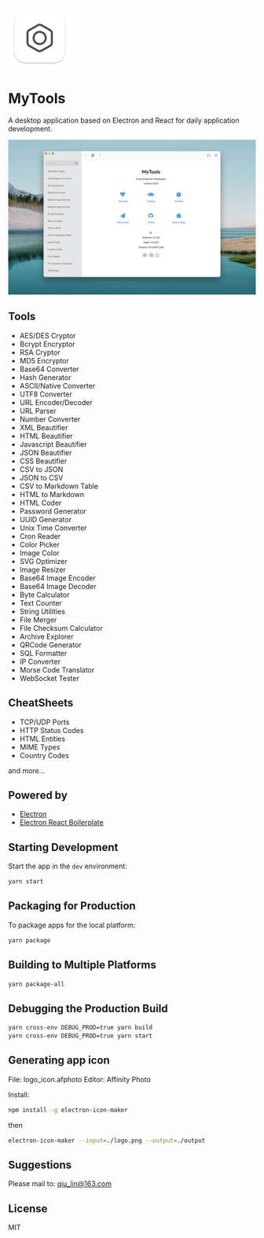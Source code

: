 <img width="128" src="./assets/icons/1024x1024.png">

# MyTools

A desktop application based on Electron and React for daily application development.

![screenshot](screenshots/screenshot.jpg)

## Tools

- AES/DES Cryptor
- Bcrypt Encryptor
- RSA Cryptor
- MD5 Encryptor
- Base64 Converter
- Hash Generator
- ASCII/Native Converter
- UTF8 Converter
- URL Encoder/Decoder
- URL Parser
- Number Converter
- XML Beautifier
- HTML Beautifier
- Javascript Beautifier
- JSON Beautifier
- CSS Beautifier
- CSV to JSON
- JSON to CSV
- CSV to Markdown Table
- HTML to Markdown
- HTML Coder
- Password Generator
- UUID Generator
- Unix Time Converter
- Cron Reader
- Color Picker
- Image Color
- SVG Optimizer
- Image Resizer
- Base64 Image Encoder
- Base64 Image Decoder
- Byte Calculator
- Text Counter
- String Utilities
- File Merger
- File Checksum Calculator
- Archive Explorer
- QRCode Generator
- SQL Formatter
- IP Converter
- Morse Code Translator
- WebSocket Tester

## CheatSheets

- TCP/UDP Ports
- HTTP Status Codes
- HTML Entities
- MIME Types
- Country Codes

and more...

## Powered by

- [Electron](https://www.electronjs.org/)
- [Electron React Boilerplate](https://github.com/electron-react-boilerplate/electron-react-boilerplate)

## Starting Development

Start the app in the `dev` environment:

```bash
yarn start
```

## Packaging for Production

To package apps for the local platform:

```bash
yarn package
```

## Building to Multiple Platforms

```bash
yarn package-all
```

## Debugging the Production Build

```bash
yarn cross-env DEBUG_PROD=true yarn build
yarn cross-env DEBUG_PROD=true yarn start
```

## Generating app icon

File: logo_icon.afphoto
Editor: Affinity Photo

Install:

```bash
npm install -g electron-icon-maker
```

then

```bash
electron-icon-maker --input=./logo.png --output=./output
```

## Suggestions

Please mail to: qiu_lin@163.com

## License

MIT
